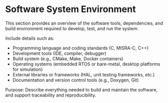 # Software System Environment


This section provides an overview of the software tools, dependencies, and build environment required to develop, test, and run the system.

Include details such as:

- Programming language and coding standards (C, MISRA-C, C++)
- Development tools (IDE, compiler, debugger)
- Build system (e.g., CMake, Make, Docker containers)
- Operating systems (embedded RTOS or bare-metal, desktop platforms for simulation)
- External libraries or frameworks (HAL, unit testing frameworks, etc.)
- Documentation and version control tools (e.g., Doxygen, Git)

Purpose: Describe everything needed to build and maintain the software, and support traceability and reproducibility.
